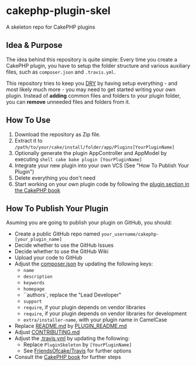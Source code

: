 # cakephp-plugin-skel

A skeleton repo for CakePHP plugins

## Idea & Purpose

The idea behind this repository is quite simple:
Every time you create a CakePHP plugin, you have to setup the folder structure and various auxiliary files, such as ``composer.json`` and ``.travis.yml``.

This repository tries to keep you [DRY](http://en.wikipedia.org/wiki/Don%27t_repeat_yourself) by having setup everything - and most likely much more - you may need to get started writing your own plugin.
Instead of **adding** common files and folders to your plugin folder, you can **remove** unneeded files and folders from it.

## How To Use

1. Download the repository as Zip file.
2. Extract it to ``/path/to/your/cake/install/folder/app/Plugins[YourPluginName]``
3. Optionally generate the plugin AppController and AppModel by executing
`` shell
cake bake plugin [YourPluginName]
``
4. Integrate your new plugin into your own VCS (See "How To Publish Your Plugin")
5. Delete everything you don't need
6. Start working on your own plugin code by following the
[plugin section in the CakePHP book](http://book.cakephp.org/2.0/en/plugins.html#creating-your-own-plugins)

## How To Publish Your Plugin

Asuming you are going to publish your plugin on GitHub, you should:

- Create a public GitHub repo named ``your_username/cakephp-[your_plugin_name]``
- Decide whether to use the GitHub Issues
- Decide whether to use the GitHub Wiki
- Upload your code to GitHub
- Adjust the [composer.json](composer.json) by updating the following keys:
  - ``name``
  - ``description``
  - ``keywords``
  - ``homepage``
  - ``authors`, replace the "Lead Developer"
  - ``support``
  - ``require``, if your plugin depends on vendor libraries
  - ``require``, if your plugin depends on vendor libraries for development
  - ``extra/installer-name``, with your plugin name in CamelCase
- Replace [README.md](README.md) by [PLUGIN_README.md](PLUGIN_README.md)
- Adjust [CONTRIBUTING.md](CONTRIBUTING.md)
- Adjust the [.travis.yml](.travis.yml) by updating the following:
  - Replace ``PluginSkeleton`` by ``[YourPluginName]``
  - See [FriendsOfcake/Travis](https://github.com/FriendsOfCake/travis) for further options
- Consult the [CakePHP book](http://book.cakephp.org/2.0/en/plugins.html#publish-your-plugin) for further steps
